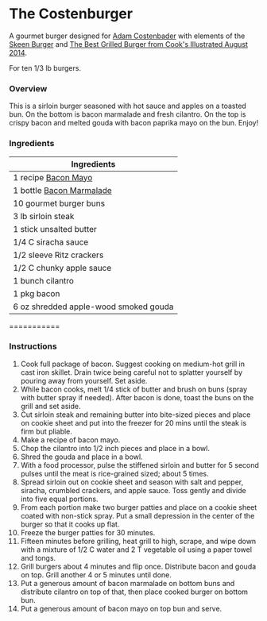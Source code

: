 # The Costenburger

A gourmet burger designed for [Adam Costenbader](http://costrcode.blogspot.com/) with elements of the [Skeen Burger](https://github.com/osmyn/recipes/blob/master/hamburger/skeen.md) and [The Best Grilled Burger from Cook's Illustrated August 2014](http://www.cooksillustrated.com/).

For ten 1/3 lb burgers.

### Overview
This is a sirloin burger seasoned with hot sauce and apples on a toasted bun. On the bottom is bacon marmalade and fresh cilantro. On the top is crispy bacon and melted gouda with bacon paprika mayo on the bun. Enjoy!

### Ingredients

| Ingredients |
|---|
|1 recipe [Bacon Mayo](https://github.com/osmyn/recipes/blob/master/sauces/bacon_mayo.md)|
|1 bottle [Bacon Marmalade](http://www.hy-vee.com/)|
|10 gourmet burger buns|
|3 lb sirloin steak|
|1 stick unsalted butter|
|1/4 C siracha sauce|
|1/2 sleeve Ritz crackers|
|1/2 C chunky apple sauce|
|1 bunch cilantro|
|1 pkg bacon|
|6 oz shredded apple-wood smoked gouda|
===========

### Instructions

1. Cook full package of bacon. Suggest cooking on medium-hot grill in cast iron skillet. Drain twice being careful not to splatter yourself by pouring away from yourself. Set aside.
2. While bacon cooks, melt 1/4 stick of butter and brush on buns (spray with butter spray if needed). After bacon is done, toast the buns on the grill and set aside.
3. Cut sirloin steak and remaining butter into bite-sized pieces and place on cookie sheet and put into the freezer for 20 mins until the steak is firm but pliable.
4. Make a recipe of bacon mayo.
5. Chop the cilantro into 1/2 inch pieces and place in a bowl.
6. Shred the gouda and place in a bowl.
7. With a food processor, pulse the stiffened sirloin and butter for 5 second pulses until the meat is rice-grained sized; about 5 times.
8. Spread sirloin out on cookie sheet and season with salt and pepper, siracha, crumbled crackers, and apple sauce. Toss gently and divide into five equal portions.
9. From each portion make two burger patties and place on a cookie sheet coated with non-stick spray. Put a small depression in the center of the burger so that it cooks up flat.
10. Freeze the burger patties for 30 minutes.
11. Fifteen minutes before grilling, heat grill to high, scrape, and wipe down with a mixture of 1/2 C water and 2 T vegetable oil using a paper towel and tongs.
12. Grill burgers about 4 minutes and flip once. Distribute bacon and gouda on top. Grill another 4 or 5 minutes until done.
13. Put a generous amount of bacon marmalade on bottom buns and distribute cilantro on top of that, then place cooked burger on bottom bun.
14. Put a generous amount of bacon mayo on top bun and serve.
